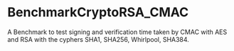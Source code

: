 # BenchmarkCryptoRSA_CMAC
A Benchmark to test signing and verification time taken by CMAC with AES and RSA with the cyphers SHA1, SHA256, Whirlpool, SHA384.

